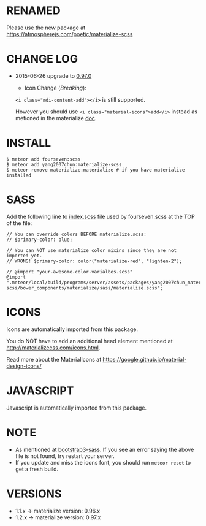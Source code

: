 # RENAMED
Please use the new package at https://atmospherejs.com/poetic/materialize-scss

# CHANGE LOG
- 2015-06-26 upgrade to [0.97.0](https://github.com/Dogfalo/materialize/tree/v0.97.0#changelog)
  -  Icon Change (*Breaking*):

    ```<i class="mdi-content-add"></i>``` is still supported.

    However you should use ```<i class="material-icons">add</i>``` instead as
    metioned in the materialize [doc](http://materializecss.com/icons.html).

# INSTALL
```
$ meteor add fourseven:scss
$ meteor add yang2007chun:materialize-scss
$ meteor remove materialize:materialize # if you have materialize installed
```

# SASS
Add the following line to [index.scss](https://github.com/fourseven/meteor-scss#controlling-load-order-since-200-beta_3) file used by fourseven:scss at the TOP of the file:
```
// You can override colors BEFORE materialize.scss:
// $primary-color: blue;

// You can NOT use materialize color mixins since they are not imported yet.
// WRONG! $primary-color: color("materialize-red", "lighten-2");

// @import "your-awesome-color-varialbes.scss"
@import ".meteor/local/build/programs/server/assets/packages/yang2007chun_materialize-scss/bower_components/materialize/sass/materialize.scss";
```

# ICONS
Icons are automatically imported from this package.

You do NOT have to add an additional head element mentioned at http://materializecss.com/icons.html.

Read more about the MaterialIcons at https://google.github.io/material-design-icons/

# JAVASCRIPT
Javascript is automatically imported from this package.

# NOTE
- As mentioned at [bootstrap3-sass](https://github.com/englue/meteor-bootstrap3-sass#to-use). If you see an error saying the above file is not found, try restart your server.
- If you update and miss the icons font, you should run ```meteor reset``` to get a fresh build.

# VERSIONS
- 1.1.x -> materialize version: 0.96.x
- 1.2.x -> materialize version: 0.97.x
